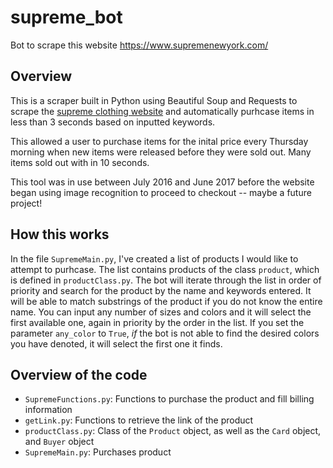 # supreme_bot
Bot to scrape this website https://www.supremenewyork.com/


## Overview

This is a scraper built in Python using Beautiful Soup and Requests to scrape the [supreme clothing website](https://www.supremenewyork.com/) and automatically purhcase items in less than 3 seconds based on inputted keywords. 

This allowed a user to purchase items for the inital price every Thursday morning when new items were released before they were sold out. Many items sold out with in 10 seconds.

This tool was in use between July 2016 and June 2017 before the website began using image recognition to proceed to checkout -- maybe a future project!



## How this works

In the file `SupremeMain.py`, I've created a list of products I would like to attempt to purhcase. The list contains products of the class `product`, which is defined in `productClass.py`. The bot will iterate through the list in order of priority and search for the product by the name and keywords entered. It will be able to match substrings of the product if you do not know the entire name. You can input any number of sizes and colors and it will select the first available one, again in priority by the order in the list. If you set the parameter `any_color` to `True`, *if* the bot is not able to find the desired colors you have denoted, it will select the first one it finds. 


## Overview of the code

- `SupremeFunctions.py`: Functions to purchase the product and fill billing information
- `getLink.py`: Functions to retrieve the link of the product
- `productClass.py`: Class of the `Product` object, as well as the `Card` object, and `Buyer` object
- `SupremeMain.py`: Purchases product



